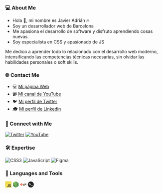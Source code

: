 ### 💻 About Me
* Hola 👋, mi nombre es Javier Adrián 🔥
* Soy un desarrollador web de Barcelona
* Me apasiona el desarrollo de software y disfruto aprendiendo cosas nuevas.
* Soy especialista en CSS y apasionado de JS

Me dedico a aprender todo lo relacionado con el desarrollo web moderno, intensificando las competencias técnicas necesarias, sin olvidar las habilidades personales o soft skills.

### 🌐 Contact Me
- 💻 [Mi página Web](https://codewithxavi.vercel.app)
- 📹 [Mi canal de YouTube](https://youtube.com/codewithxavi)
- 🐦 [Mi perfil de Twitter](https://twitter.com/codewithxavi)
- 🎓 [Mi perfil de Linkedin](https://www.linkedin.com/in/javier-adri%C3%A1n-d%C3%ADez-34362b130/)

### 📱 Connect with Me
[![Twitter](https://img.shields.io/badge/twitter-%231DA1F2.svg?&style=for-the-badge&logo=twitter&logoColor=white)](https://twitter.com/codewithxavi)
[![YouTube](https://img.shields.io/badge/youtube-%231DA1F2.svg?&style=for-the-badge&logo=youtube&logoColor=white&color=ff0100)](https://youtube.com/@codewithxavi)

### 🛠️ Expertise
![CSS3](https://img.shields.io/badge/css3-%231572B6.svg?style=for-the-badge&logo=css3&logoColor=white)
![JavaScript](https://img.shields.io/badge/javascript-%23323330.svg?style=for-the-badge&logo=javascript&logoColor=%23F7DF1E)
![Figma](https://img.shields.io/badge/figma-%23F24E1E.svg?style=for-the-badge&logo=figma&logoColor=white)

### 🧰 Languages and Tools
<code><img height="20" src="https://raw.githubusercontent.com/github/explore/80688e429a7d4ef2fca1e82350fe8e3517d3494d/topics/javascript/javascript.png"></code>
<code><img height="20" src="https://raw.githubusercontent.com/github/explore/80688e429a7d4ef2fca1e82350fe8e3517d3494d/topics/nodejs/nodejs.png"></code>
<code><img height="20" src="https://raw.githubusercontent.com/github/explore/80688e429a7d4ef2fca1e82350fe8e3517d3494d/topics/git/git.png"></code>
<code><img height="20" src="https://raw.githubusercontent.com/github/explore/80688e429a7d4ef2fca1e82350fe8e3517d3494d/topics/terminal/terminal.png"></code>
